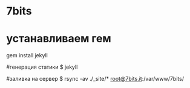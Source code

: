 7bits
=====


# устанавливаем гем
gem install jekyll

#генерация статики
$ jekyll

#заливка на сервер
$ rsync -av ./_site/* root@7bits.it:/var/www/7bits/

